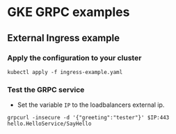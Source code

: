 # GKE GRPC examples

## External Ingress example

### Apply the configuration to your cluster
```
kubectl apply -f ingress-example.yaml
```
### Test the GRPC service 
* Set the variable `IP` to the loadbalancers external ip.
```
grpcurl -insecure -d '{"greeting":"tester"}' $IP:443 hello.HelloService/SayHello
```

